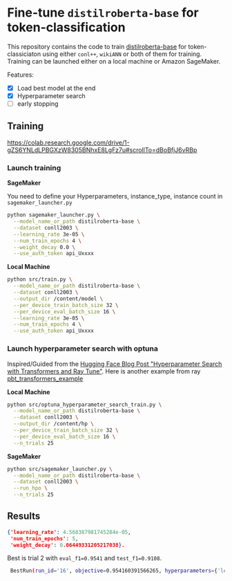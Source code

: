 # Fine-tune `distilroberta-base` for token-classification

This repository contains the code to train [distilroberta-base](https://huggingface.co/distilroberta-base) for token-classiciaton using either `conl++`, `wikiANN` or both of them for training. Training can be launched either on a local machine or Amazon SageMaker. 


Features:
- [X] Load best model at the end
- [x] Hyperparameter search
- [ ] early stopping

## Training

https://colab.research.google.com/drive/1-gZS6YNLdLPBGXzW8305BNhxE8LgFz7u#scrollTo=dBoBfjJ6vRBp

### Launch training

**SageMaker**

You need to define your Hyperparameters, instance_type, instance count in `sagemaker_launcher.py`

```bash
python sagemaker_launcher.py \
  --model_name_or_path distilroberta-base \
  --dataset conll2003 \
  --learning_rate 3e-05 \
  --num_train_epochs 4 \
  --weight_decay 0.0 \
  --use_auth_token api_Uxxxx 
```

**Local Machine**


```bash
python src/train.py \
  --model_name_or_path distilroberta-base \
  --dataset conll2003 \
  --output_dir /content/model \
  --per_device_train_batch_size 32 \
  --per_device_eval_batch_size 16 \
  --learning_rate 3e-05 \
  --num_train_epochs 4 \
  --use_auth_token api_Uxxxx 
```

### Launch hyperparameter search with optuna

Inspired/Guided from the [Hugging Face Blog Post "Hyperparameter Search with Transformers and Ray Tune"](https://huggingface.co/blog/ray-tune). Here is another example from ray [pbt_transformers_example](https://docs.ray.io/en/master/tune/examples/pbt_transformers.html)

**Local Machine**


```bash
python src/optuna_hyperparameter_search_train.py \
  --model_name_or_path distilroberta-base \
  --dataset conll2003 \
  --output_dir /content/hp \
  --per_device_train_batch_size 32 \
  --per_device_eval_batch_size 16 \
  --n_trials 25 
```

**SageMaker**
```bash
python src/sagemaker_launcher.py \
  --model_name_or_path distilroberta-base \
  --dataset conll2003 \
  --run_hpo \
  --n_trials 25 
```



## Results

```json
{'learning_rate': 4.568387981745284e-05,
 'num_train_epochs': 5, 
 'weight_decay': 0.06449331205217038}. 
 ```
 Best is trial 2 with `eval_f1=0.9541` and `test_f1=0.9108`.

```bash
 BestRun(run_id='16', objective=0.954160391566265, hyperparameters={'learning_rate': 3.97877689893475e-05, 'num_train_epochs': 5, 'weight_decay': 0.05250677574551765})
```